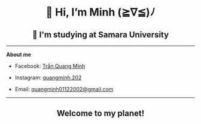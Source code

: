 <h1 align=center>👋 Hi, I’m Minh (≧∇≦)ﾉ</h1>
 
 <h2 align=center>🏫 I'm studying at Samara University</h2>
 
<!-- - 📫 How to reach me: quangminh01122002@gmail.com -->

***

**About me**

- Facebook: [Trần Quang Minh](https://www.facebook.com/tran.quang.minh.2002)

- Instagram: [quangminh.202](https://www.instagram.com/quangminh.202/)

- Email: <quangminh01122002@gmail.com>

---

<h2 align=center>Welcome to my planet!</h2>

<!--
**quangminh-202/quangminh-202** is a ✨ _special_ ✨ repository because its `README.md` (this file) appears on your GitHub profile.

Here are some ideas to get you started:

- 🔭 I’m currently working on ...
- 🌱 I’m currently learning ...
- 👯 I’m looking to collaborate on ...
- 🤔 I’m looking for help with ...
- 💬 Ask me about ...
- 📫 How to reach me: ...
- 😄 Pronouns: ...
- ⚡ Fun fact: ...
-->
